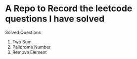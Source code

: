 # A Repo to Record the leetcode questions I have solved
Solved Questions 
1. Two Sum
2. Palidrome Number
3. Remove Element
